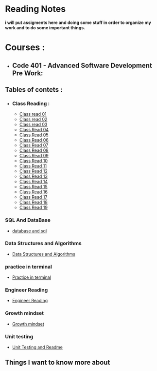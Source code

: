 # Reading Notes
  **i will put assigments here and doing some stuff in order to organize my work and to do some important things.**
# Courses : 
- ## **Code 401 - Advanced Software Development** Pre Work:

## Tables of contets : 

- ### Class Reading : 
    - [Class read 01](./Class-Read/Class01-read.md)
    - [Class read 02](./Class-Read/Class02-read.md)
    - [Class read 03](./Class-Read/Class03-read.md)
    - [Class Read 04](./Class-Read/Class04-read.md)
    - [Class Read 05](./Class-Read/Class05-read.md)
    - [Class Read 06](./Class-Read/Class06-read.md)
    - [Class Read 07](./Class-Read/Class07-read.md)
    - [Class Read 08](./Class-Read/Class08-read.md)
    - [Class Read 09](./Class-Read/Class09-read.md)
    - [Class Read 10](./Class-Read/Class10-read.md)
    - [Class Read 11](./Class-Read/Class11-read.md)
    - [Class Read 12](./Class-Read/Class12-read.md)
    - [Class Read 13](./Class-Read/Class13-read.md)
    - [Class Read 14](./Class-Read/Class14-read.md)
    - [Class Read 15](./Class-Read/Class15-read.md)
    - [Class Read 16](./Class-Read/Class16-read.md)
    - [Class Read 17](./Class-Read/Class17-read.md)
    - [Class Read 18](./Class-Read/Class18-read.md)
    - [Class Read 19](./Class-Read/Class19-read.md)
    
### SQL And DataBase 

- [database and sql](./PreWork/sqlpractice.md)

### Data Structures and Algorithms
 
- [Data Structures and Algorithms](./PreWork/Data%20Structures%20and%20Algorithms.md)


### practice in terminal

- [Practice in terminal](./PreWork/Practice-in-terminal.md)

### Engineer Reading

- [Engineer Reading](./PreWork/Engineering%20Readings.md)

### Growth mindset

- [Growth mindset](./PreWork/Growthmindset.md)

### Unit testing

- [Unit Testing and Readme](./Class-Read/Class02-read.md)

## Things I want to know more about

